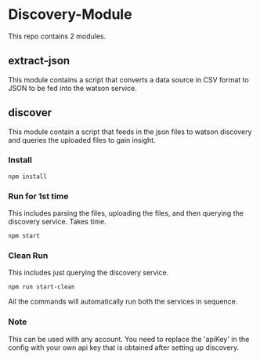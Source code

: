 # Discovery-Module

This repo contains 2 modules.

## extract-json

This module contains a script that converts a data source in CSV format to JSON to be fed into the watson service.

## discover

This module contain a script that feeds in the json files to watson discovery and queries the uploaded files to gain insight.

### Install
```
npm install
```

### Run for 1st time

This includes parsing the files, uploading the files, and then querying the discovery service. Takes time.
```
npm start
```

### Clean Run

This includes just querying the discovery service.
```
npm run start-clean
```

All the commands will automatically run both the services in sequence.

### Note

This can be used with any account. You need to replace the 'apiKey' in the config with your own api key that is obtained after setting up discovery.